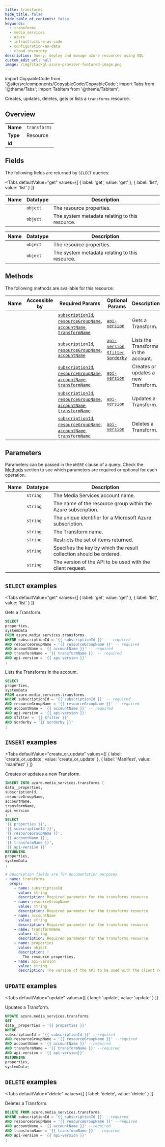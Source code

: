 ```yaml
--- 
title: transforms
hide_title: false
hide_table_of_contents: false
keywords:
  - transforms
  - media_services
  - azure
  - infrastructure-as-code
  - configuration-as-data
  - cloud inventory
description: Query, deploy and manage azure resources using SQL
custom_edit_url: null
image: /img/stackql-azure-provider-featured-image.png
---
```


import CopyableCode from '@site/src/components/CopyableCode/CopyableCode';
import Tabs from '@theme/Tabs';
import TabItem from '@theme/TabItem';

Creates, updates, deletes, gets or lists a <code>transforms</code> resource.

## Overview
<table><tbody>
<tr><td><b>Name</b></td><td><code>transforms</code></td></tr>
<tr><td><b>Type</b></td><td>Resource</td></tr>
<tr><td><b>Id</b></td><td><CopyableCode code="azure.media_services.transforms" /></td></tr>
</tbody></table>

## Fields

The following fields are returned by `SELECT` queries:

<Tabs
    defaultValue="get"
    values={[
        { label: 'get', value: 'get' },
        { label: 'list', value: 'list' }
    ]}
>
<TabItem value="get">

<table>
<thead>
    <tr>
    <th>Name</th>
    <th>Datatype</th>
    <th>Description</th>
    </tr>
</thead>
<tbody>
<tr>
    <td><CopyableCode code="properties" /></td>
    <td><code>object</code></td>
    <td>The resource properties.</td>
</tr>
<tr>
    <td><CopyableCode code="systemData" /></td>
    <td><code>object</code></td>
    <td>The system metadata relating to this resource.</td>
</tr>
</tbody>
</table>
</TabItem>
<TabItem value="list">

<table>
<thead>
    <tr>
    <th>Name</th>
    <th>Datatype</th>
    <th>Description</th>
    </tr>
</thead>
<tbody>
<tr>
    <td><CopyableCode code="properties" /></td>
    <td><code>object</code></td>
    <td>The resource properties.</td>
</tr>
<tr>
    <td><CopyableCode code="systemData" /></td>
    <td><code>object</code></td>
    <td>The system metadata relating to this resource.</td>
</tr>
</tbody>
</table>
</TabItem>
</Tabs>

## Methods

The following methods are available for this resource:

<table>
<thead>
    <tr>
    <th>Name</th>
    <th>Accessible by</th>
    <th>Required Params</th>
    <th>Optional Params</th>
    <th>Description</th>
    </tr>
</thead>
<tbody>
<tr>
    <td><a href="#get"><CopyableCode code="get" /></a></td>
    <td><CopyableCode code="select" /></td>
    <td><a href="#parameter-subscriptionId"><code>subscriptionId</code></a>, <a href="#parameter-resourceGroupName"><code>resourceGroupName</code></a>, <a href="#parameter-accountName"><code>accountName</code></a>, <a href="#parameter-transformName"><code>transformName</code></a></td>
    <td><a href="#parameter-api-version"><code>api-version</code></a></td>
    <td>Gets a Transform.</td>
</tr>
<tr>
    <td><a href="#list"><CopyableCode code="list" /></a></td>
    <td><CopyableCode code="select" /></td>
    <td><a href="#parameter-subscriptionId"><code>subscriptionId</code></a>, <a href="#parameter-resourceGroupName"><code>resourceGroupName</code></a>, <a href="#parameter-accountName"><code>accountName</code></a></td>
    <td><a href="#parameter-api-version"><code>api-version</code></a>, <a href="#parameter-$filter"><code>$filter</code></a>, <a href="#parameter-$orderby"><code>$orderby</code></a></td>
    <td>Lists the Transforms in the account.</td>
</tr>
<tr>
    <td><a href="#create_or_update"><CopyableCode code="create_or_update" /></a></td>
    <td><CopyableCode code="insert" /></td>
    <td><a href="#parameter-subscriptionId"><code>subscriptionId</code></a>, <a href="#parameter-resourceGroupName"><code>resourceGroupName</code></a>, <a href="#parameter-accountName"><code>accountName</code></a>, <a href="#parameter-transformName"><code>transformName</code></a></td>
    <td><a href="#parameter-api-version"><code>api-version</code></a></td>
    <td>Creates or updates a new Transform.</td>
</tr>
<tr>
    <td><a href="#update"><CopyableCode code="update" /></a></td>
    <td><CopyableCode code="update" /></td>
    <td><a href="#parameter-subscriptionId"><code>subscriptionId</code></a>, <a href="#parameter-resourceGroupName"><code>resourceGroupName</code></a>, <a href="#parameter-accountName"><code>accountName</code></a>, <a href="#parameter-transformName"><code>transformName</code></a></td>
    <td><a href="#parameter-api-version"><code>api-version</code></a></td>
    <td>Updates a Transform.</td>
</tr>
<tr>
    <td><a href="#delete"><CopyableCode code="delete" /></a></td>
    <td><CopyableCode code="delete" /></td>
    <td><a href="#parameter-subscriptionId"><code>subscriptionId</code></a>, <a href="#parameter-resourceGroupName"><code>resourceGroupName</code></a>, <a href="#parameter-accountName"><code>accountName</code></a>, <a href="#parameter-transformName"><code>transformName</code></a></td>
    <td><a href="#parameter-api-version"><code>api-version</code></a></td>
    <td>Deletes a Transform.</td>
</tr>
</tbody>
</table>

## Parameters

Parameters can be passed in the `WHERE` clause of a query. Check the [Methods](#methods) section to see which parameters are required or optional for each operation.

<table>
<thead>
    <tr>
    <th>Name</th>
    <th>Datatype</th>
    <th>Description</th>
    </tr>
</thead>
<tbody>
<tr id="parameter-accountName">
    <td><CopyableCode code="accountName" /></td>
    <td><code>string</code></td>
    <td>The Media Services account name.</td>
</tr>
<tr id="parameter-resourceGroupName">
    <td><CopyableCode code="resourceGroupName" /></td>
    <td><code>string</code></td>
    <td>The name of the resource group within the Azure subscription.</td>
</tr>
<tr id="parameter-subscriptionId">
    <td><CopyableCode code="subscriptionId" /></td>
    <td><code>string</code></td>
    <td>The unique identifier for a Microsoft Azure subscription.</td>
</tr>
<tr id="parameter-transformName">
    <td><CopyableCode code="transformName" /></td>
    <td><code>string</code></td>
    <td>The Transform name.</td>
</tr>
<tr id="parameter-$filter">
    <td><CopyableCode code="$filter" /></td>
    <td><code>string</code></td>
    <td>Restricts the set of items returned.</td>
</tr>
<tr id="parameter-$orderby">
    <td><CopyableCode code="$orderby" /></td>
    <td><code>string</code></td>
    <td>Specifies the key by which the result collection should be ordered.</td>
</tr>
<tr id="parameter-api-version">
    <td><CopyableCode code="api-version" /></td>
    <td><code>string</code></td>
    <td>The version of the API to be used with the client request.</td>
</tr>
</tbody>
</table>

## `SELECT` examples

<Tabs
    defaultValue="get"
    values={[
        { label: 'get', value: 'get' },
        { label: 'list', value: 'list' }
    ]}
>
<TabItem value="get">

Gets a Transform.

```sql
SELECT
properties,
systemData
FROM azure.media_services.transforms
WHERE subscriptionId = '{{ subscriptionId }}' -- required
AND resourceGroupName = '{{ resourceGroupName }}' -- required
AND accountName = '{{ accountName }}' -- required
AND transformName = '{{ transformName }}' -- required
AND api-version = '{{ api-version }}'
;
```
</TabItem>
<TabItem value="list">

Lists the Transforms in the account.

```sql
SELECT
properties,
systemData
FROM azure.media_services.transforms
WHERE subscriptionId = '{{ subscriptionId }}' -- required
AND resourceGroupName = '{{ resourceGroupName }}' -- required
AND accountName = '{{ accountName }}' -- required
AND api-version = '{{ api-version }}'
AND $filter = '{{ $filter }}'
AND $orderby = '{{ $orderby }}'
;
```
</TabItem>
</Tabs>


## `INSERT` examples

<Tabs
    defaultValue="create_or_update"
    values={[
        { label: 'create_or_update', value: 'create_or_update' },
        { label: 'Manifest', value: 'manifest' }
    ]}
>
<TabItem value="create_or_update">

Creates or updates a new Transform.

```sql
INSERT INTO azure.media_services.transforms (
data__properties,
subscriptionId,
resourceGroupName,
accountName,
transformName,
api-version
)
SELECT 
'{{ properties }}',
'{{ subscriptionId }}',
'{{ resourceGroupName }}',
'{{ accountName }}',
'{{ transformName }}',
'{{ api-version }}'
RETURNING
properties,
systemData
;
```
</TabItem>
<TabItem value="manifest">

```yaml
# Description fields are for documentation purposes
- name: transforms
  props:
    - name: subscriptionId
      value: string
      description: Required parameter for the transforms resource.
    - name: resourceGroupName
      value: string
      description: Required parameter for the transforms resource.
    - name: accountName
      value: string
      description: Required parameter for the transforms resource.
    - name: transformName
      value: string
      description: Required parameter for the transforms resource.
    - name: properties
      value: object
      description: |
        The resource properties.
    - name: api-version
      value: string
      description: The version of the API to be used with the client request.
```
</TabItem>
</Tabs>


## `UPDATE` examples

<Tabs
    defaultValue="update"
    values={[
        { label: 'update', value: 'update' }
    ]}
>
<TabItem value="update">

Updates a Transform.

```sql
UPDATE azure.media_services.transforms
SET 
data__properties = '{{ properties }}'
WHERE 
subscriptionId = '{{ subscriptionId }}' --required
AND resourceGroupName = '{{ resourceGroupName }}' --required
AND accountName = '{{ accountName }}' --required
AND transformName = '{{ transformName }}' --required
AND api-version = '{{ api-version}}'
RETURNING
properties,
systemData;
```
</TabItem>
</Tabs>


## `DELETE` examples

<Tabs
    defaultValue="delete"
    values={[
        { label: 'delete', value: 'delete' }
    ]}
>
<TabItem value="delete">

Deletes a Transform.

```sql
DELETE FROM azure.media_services.transforms
WHERE subscriptionId = '{{ subscriptionId }}' --required
AND resourceGroupName = '{{ resourceGroupName }}' --required
AND accountName = '{{ accountName }}' --required
AND transformName = '{{ transformName }}' --required
AND api-version = '{{ api-version }}'
;
```
</TabItem>
</Tabs>
